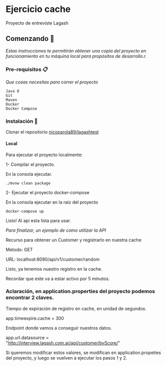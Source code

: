 # Ejercicio cache

Proyecto de entreviste Lagash

## Comenzando 🚀

_Estas instrucciones te permitirán obtener una copia del proyecto en funcionamiento en tu máquina local para propósitos de desarrollo.r._

### Pre-requisitos 📋

_Que cosas necesitas para correr el proyecto_

```
Java 8
Git
Maven 
Docker
Docker Compose
```

### Instalación 🔧
Clonar el repositorio [nicoparola89/lagashtest](https://github.com/nicoparola89/lagashtest.git)
#### Local

Para ejecutar el proyecto localmente:

1- Compilar  el proyecto.

En la consola ejecutar.
```
./mvnw clean package
```
2- Ejecutar el proyecto docker-compose

En la consola ejecutar en la raiz del proyecto 

```
docker-compose up
```
Listo! Al api esta lista para usar.



_Para finalizar, un ejemplo de como utilizar la API_

Recurso para obtener un Customer y registrarlo en nuestra cache

Metodo: GET

URL: localhost:8080/api/v1/customer/random

Listo, ya tenemos nuestro registro en la cache.

Recordar que este va a estar activo por 5 minutos.


### Aclaración, en application.properties del proyecto podemos encontrar 2 claves.

Tiempo de expiración de registro en cache, en unidad de segundos.

app.timeexpire.cache = 300

Endpoint donde vamos a conseguir nuestros datos.

app.url.datasource =   "http://interview.lagash.com.ar/api/customer/byScore/"

Si queremos modificar estos valores, se modifican en application.propeties del proyecto, y luego se vuelven a ejecutar los pasos 1 y 2.


